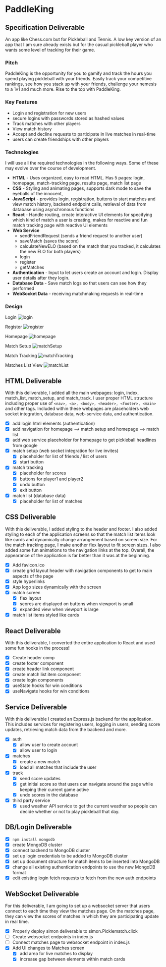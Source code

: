 # PaddleKing

## Specification Deliverable
An app like Chess.com but for Pickleball and Tennis. A low key version of an app that I am sure already exists but for the casual pickleball player who wants some level of tracking for their game.

### Pitch
PaddleKing is the opportunity for you to gamify and track the hours you spend playing pickleball with your friends. Easily track your competitive rankings, see how you stack up with your friends, challenge your nemesis to a 1v1 and much more. Rise to the top with PaddleKing.

### Key Features
- Login and registration for new users
- secure logins with passwords stored as hashed values
- Track matches with other players
- View match history
- Accept and decline requests to participate in live matches in real-time
- users can create friendships with other players


### Technologies
I will use all the required technologies in the following ways. Some of these may evolve over the course of development.
- **HTML** - Uses organized, easy to read HTML. Has 5 pages: login, homepage, match-tracking page, results page, match list page
- **CSS** - Styling and animating pages, supports dark mode to save the eyeballs of the innocent, 
- **JavaScript** - provides login, registration, buttons to start matches and view match history, backend endpoint calls, retrieval of data from database using asynchronous functions
- **React** - Handle routing, create interactive UI elements for specifying which kind of match a user is creating, makes for reactive and fun match tracking page with reactive UI elements
- **Web Service**
	- sendFriendRequest (sends a friend request to another user)
	- saveMatch (saves the score)
	- calculateNewELO (based on the match that you tracked, it calculates the new ELO for both players)
	- login
	- register
	- getMatches
- **Authentication** - Input to let users create an account and login. Display user details after they login.
- **Database Data** - Save match logs so that users can see how they performed
- **WebSocket Data** - receiving matchmaking requests in real-time

### Design
Login
![login](Login.png)

Register
![register](Register.png)

Homepage
![homepage](Homepage.png)

Match Setup
![matchSetup](MatchSetup.png)

Match Tracking
![matchTracking](MatchTracking.png)

Matches List View
![matchList](MatchList.png)

## HTML Deliverable
With this deliverable, I added all the main webpages: login, index, match_list, match_setup, and match_track. I user proper HTML structure including proper use of `<nav>, <a>, <body>, <header>, <footer>, <main>` and other tags. Included within these webpages are placeholders web socket integration, database data, web-service data, and authentication.

- [X] add login html elements (authentication)
- [X] add navigation for homepage --> match setup and homepage --> match list
- [X] add web service placeholder for homepage to get pickleball headlines from google
- [X] match setup (web socket integration for live invites)
	- [X] placeholder for list of friends / list of users
	- [X] start button
- [X] match tracking
	- [X] placeholder for scores
	- [X] buttons for player1 and player2
	- [X] undo button
	- [X] exit button
- [X] match list (database data)
	- [X] placeholder for list of matches

## CSS Deliverable
With this deliverable, I added styling to the header and footer. I also added styling to each of the application screens so that the match list items look like cards and dynamically change arrangement based on screen size. For the match tracking page, I make another flex layout to fit screen sizes. I also added some fun animations to the navigation links at the top. Overall, the appearance of the application is far better than it was at the beginning.

- [X] Add favicon.ico 
- [X] create grid layout header with navigation components to get to main aspects of the page
- [X] style hyperlinks
- [X] App logo sizes dynamically with the screen 
- [X] match screen
	- [X] flex layout
	- [X] scores are displayed on buttons when viewport is small
	- [X] expanded view when viewport is large
- [X] match list items styled like cards

## React Deliverable
With this deliverable, I converted the entire application to React and used some fun hooks in the process!

- [X] Create header comp
- [X] create footer component
- [X] create header link component
- [X] create match list item component
- [X] create login components
- [X] useState hooks for win conditions
- [X] useNavigate hooks for win conditions

## Service Deliverable
With this deliverable I created an Express.js backend for the application. This includes services for registering users, logging in users, sending score updates, retrieving match data from the backend and more.

- [X] auth
	- [X] allow user to create account
	- [X] allow user to login
- [X] matches
	- [X] create a new match
	- [X] load all matches that include the user
- [X] track
	- [X] send score updates
	- [X] get initial score so that users can navigate around the page while keeping their current game active
	- [X] undo scores in the database
- [X] third party service
	- [X] used weather API service to get the current weather so people can decide whether or not to play pickleball that day.

## DB/Login Deliverable
- [X] `npm install mongodb`
- [X] create MongoDB cluster
- [X] connect backend to MongoDB cluster
- [X] set up login credentials to be added to MongoDB cluster
- [X] set up document structure for match items to be inserted into MongoDB
- [X] change all existing authentication endpoints to use the new MongoDB format
- [X] edit existing login fetch requests to fetch from the new auth endpoints

## WebSocket Deliverable
For this deliverable, I am going to set up a websocket server that users connect to each time they view the matches page. On the matches page, they can view the scores of matches in which they are participating update in real time.

- [X] Properly deploy simon deliverable to simon.Picklematch.click
- [ ] Create websocket endpoints in index.js
- [ ] Connect matches page to websocket endpoint in index.js
- [X] Add UI changes to Matches screen
	- [X] add area for live matches to display
	- [X] increase gap between elements within match cards
